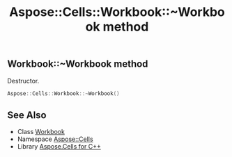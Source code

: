 ﻿---
title: Aspose::Cells::Workbook::~Workbook method
linktitle: ~Workbook
second_title: Aspose.Cells for C++ API Reference
description: 'Aspose::Cells::Workbook::~Workbook method. Destructor in C++.'
type: docs
weight: 200
url: /cpp/aspose.cells/workbook/~workbook/
---
## Workbook::~Workbook method


Destructor.

```cpp
Aspose::Cells::Workbook::~Workbook()
```

## See Also

* Class [Workbook](../)
* Namespace [Aspose::Cells](../../)
* Library [Aspose.Cells for C++](../../../)
